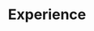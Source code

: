 ---
widget: experience
active: true
date_format: Jan 2006
experience:
  - title: Junior Back End Engineer Intern
    company: Didi
    company_url: http://didiglobal.com
    company_logo: "didi"
    location: Beijing, China
    date_start: 2021-10-08
    date_end: 2022-04-11
    description: >-
      ![](https://notebook.grayson.top/media/202204/2022-04-13_1546480.1872999721663492.png)

      * Participate in the service transformation of test account for DIDIFARM. It is mainly responsible for the two modules of account life cycle control and account attribute or feature constructor. After the service transformation of test account is completed, 69 cities, 91 models, 148 account types, and one -click application for cumulative 645 accounts are provided; The time modification and characteristics of characteristics have been reduced from the original at least 1 day to the current maximum 1 minute.

      * Leading DIDIFARM menu customization development. Complete requirement research, scheme writing, direction sharing, in-group review, TC review independently. The function is mainly divided into three major modules: business line management, tool management, and environmental management. After the menu customization is completed, the new single menu is shortened from the original code modification, mail approval, CR, and deployment at least 1 hour, and the current one minute is shortened.
      
      * Participate in the development of DIY use case management and use case editing module. Allow users to quickly build a specified scenario link through templates; to achieve cross -team collaboration and co-construction through the collaborative sharing model. Since three months of launch, the number of cases of CASE has been created for 1625, the total number of case operations is 185,146, covering 211 scenarios, and 441 users involving 18 business lines.
widget_id: RECENT-POSTS
headless: true
weight: 30
title: Experience
subtitle: null
design:
  columns: "2"
---